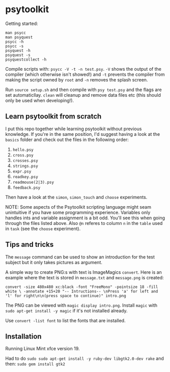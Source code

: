 # psytoolkit

Getting started:

```
man psycc
man psyquest
psycc -h
psycc -s
psyquest -h
psyquest -s
psyquestcollect -h
```

Compile scripts with: `psycc -V -t -n test.psy`. `-V` shows the output of the compiler (which otherwise isn't showed!)
and `-t` prevents the compiler from making the script owned by `root` and `-n` removes the splash screen.

Run `source setup.sh` and then compile with `psy test.psy` and the flags are set automaticllay. `clean` will cleanup 
and remove data files etc (this should only be used when developing!).

## Learn psytoolkit from scratch

I put this repo together while learning psytoolkit without previous knowledge. If you're in the same position, 
I'd suggest having a look at the `basics` folder and check out the files in the following order:

1. `hello.psy`
2. `cross.psy`
3. `crosses.psy`
4. `strings.psy`
5. `expr.psy`
6. `readkey.psy`
7. `readmouse(2|3).psy`
8. `feedback.psy`

Then have a look at the `simon`, `simon_touch` and `choose` experiments.

NOTE: Some aspects of the Psytoolkit scripting language might seam unintuitive if you have some programming experience.
Variables only handles ints and variable assignment is a bit odd. You'll see this when going through the files listed above.
Also `@n` referes to column `n` in the `table` used in `task` (see the `choose` experiment).


## Tips and tricks

The `message` command can be used to show an introduction for the test subject but it only takes pictures as argument.

A simple way to create PNG:s with text is ImageMagics `convert`. Here is an example where the text is stored in 
`message.txt` and `message.png` is created:

`convert -size 480x480 xc:black -font "FreeMono" -pointsize 18 -fill white \
-annotate +15+20 "-- Intructions-- \nPress 'a' for left and 'l' for right\n\n(press space to continue)" intro.png`

The PNG can be viewed with `magic display intro.png`. Install `magic` with `sudo apt-get install -y magic` if it's not 
installed already.

Use `convert -list font` to list the fonts that are installed.


## Installation

Running Linux Mint xfce version 19.

Had to do `sudo sudo apt-get install -y ruby-dev libgtk2.0-dev rake` 
and then: `sudo gem install gtk2`


